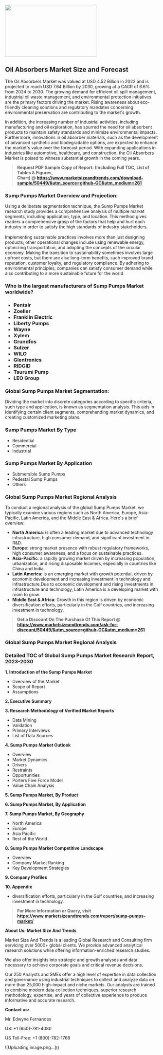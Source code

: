 <p><img class="alignnone size-medium wp-image-20088" src="https://ffe5etoiles.com/wp-content/uploads/2024/12/MST1-300x171.png" alt="" width="300" height="171" /></p><h2>Oil Absorbers Market Size and Forecast</h2><p>The Oil Absorbers Market was valued at USD 4.52 Billion in 2022 and is projected to reach USD 7.64 Billion by 2030, growing at a CAGR of 6.6% from 2024 to 2030. The growing demand for efficient oil spill management, industrial oil waste management, and environmental protection initiatives are the primary factors driving the market. Rising awareness about eco-friendly cleaning solutions and regulatory mandates concerning environmental preservation are contributing to the market's growth.</p><p>In addition, the increasing number of industrial activities, including manufacturing and oil exploration, has spurred the need for oil absorbent products to maintain safety standards and minimize environmental impacts. Furthermore, innovations in oil absorber materials, such as the development of advanced synthetic and biodegradable options, are expected to enhance the market's value over the forecast period. With expanding applications in industries like automotive, healthcare, and construction, the Oil Absorbers Market is poised to witness substantial growth in the coming years.</p></p><blockquote id="" class=""><strong>Request PDF Sample Copy of Report: (Including Full TOC, List of Tables &amp; Figures, Chart)&nbsp;@&nbsp;<strong><a href="https://www.marketsizeandtrends.com/download-sample/50449/&utm_source=github-GC&utm_medium=261" target="_blank">https://www.marketsizeandtrends.com/download-sample/50449/&utm_source=github-GC&utm_medium=261</a></strong></strong></blockquote><h3 id="" class="">Sump Pumps Market&nbsp;Overview and Projection:</h3><p id="" class="">Using a deliberate segmentation technique, the Sump Pumps Market research study provides a comprehensive analysis of multiple market segments, including application, type, and location. This method gives readers a comprehensive grasp of the factors that help and hurt each industry in order to satisfy the high standards of industry stakeholders. <br /> <br />Implementing sustainable practices involves more than just designing products; other operational changes include using renewable energy, optimizing transportation, and adopting the concepts of the circular economy. Making the transition to sustainability sometimes involves large upfront costs, but there are also long-term benefits, such improved brand reputation, customer loyalty, and regulatory compliance. By adhering to environmental principles, companies can satisfy consumer demand while also contributing to a more sustainable future for the world.</p><h3 id="" class="">Who is the largest manufacturers of&nbsp;Sump Pumps Market worldwide?</h3><h3 class=""><p><ul><li>Pentair </li><li> Zoeller </li><li> Franklin Electric </li><li> Liberty Pumps </li><li> Wayne </li><li> Xylem </li><li> Grundfos </li><li> Sulzer </li><li> WILO </li><li> Glentronics </li><li> RIDGID </li><li> Tsurumi Pump </li><li> LEO Group</li></ul></p></h3><h3 id="" class="">Global&nbsp;Sump Pumps Market Segmentation:</h3><p id="" class="">Dividing the market into discrete categories according to specific criteria, such type and application, is known as segmentation analysis. This aids in identifying certain client segments, comprehending market dynamics, and creating customized marketing plans.</p><h3 id="" class="">Sump Pumps Market&nbsp;By Type</h3><p><p><ul><li>Residential</li><li> Commercial</li><li> Industrial</p></li></ul></p></p><h3 id="" class="">Sump Pumps Market&nbsp;By Application</h3><p class=""><p><ul><li>Submersible Sump Pumps</li><li> Pedestal Sump Pumps</li><li> Others</li></ul></p></p><h3 id="" class="">Global Sump Pumps Market Regional Analysis</h3><p id="" class="">To conduct a regional analysis of the global Sump Pumps Market, we typically examine various regions such as North America, Europe, Asia-Pacific, Latin America, and the Middle East &amp; Africa. Here's a brief overview:</p><ul><li><strong>North America</strong>: is often a leading market due to advanced technology infrastructure, high consumer demand, and significant investment in R&amp;D.</li><li><strong>Europe</strong>: strong market presence with robust regulatory frameworks, high consumer awareness, and a focus on sustainable practices.</li><li><strong>Asia-Pacific</strong>: a rapidly growing market driven by increasing population, urbanization, and rising disposable incomes, especially in countries like China and India.</li><li><strong>Latin America</strong>: is an emerging market with growth potential, driven by economic development and increasing investment in technology and infrastructure.Due to economic development and rising investments in infrastructure and technology, Latin America is a developing market with room to grow.</li><li><strong>Middle East &amp; Africa</strong>: Growth in this region is driven by economic diversification efforts, particularly in the Gulf countries, and increasing investment in technology.</li></ul><blockquote id="" class=""><strong>Get a Discount On The Purchase Of This Report @ <strong><a href="https://www.marketsizeandtrends.com/ask-for-discount/50449/&utm_source=github-GC&utm_medium=261" target="_blank">https://www.marketsizeandtrends.com/ask-for-discount/50449/&utm_source=github-GC&utm_medium=261</a></strong></strong></blockquote><h3 id="" class="">Global Sump Pumps Market Regional Analysis</h3><h3 id="" class="">Detailed TOC of Global Sump Pumps Market Research Report, 2023-2030</h3><p id="" class=""><strong>1. Introduction of the Sump Pumps Market</strong></p><ul><li>Overview of the Market</li><li>Scope of Report</li><li>Assumptions</li></ul><p id="" class=""><strong>2. Executive Summary</strong></p><p id="" class=""><strong>3. Research Methodology of Verified Market Reports</strong></p><ul><li>Data Mining</li><li>Validation</li><li>Primary Interviews</li><li>List of Data Sources</li></ul><p id="" class=""><strong>4. Sump Pumps Market Outlook</strong></p><ul><li>Overview</li><li>Market Dynamics</li><li>Drivers</li><li>Restraints</li><li>Opportunities</li><li>Porters Five Force Model</li><li>Value Chain Analysis</li></ul><p id="" class=""><strong>5. Sump Pumps Market, By Product</strong></p><p id="" class=""><strong>6. Sump Pumps Market, By Application</strong></p><p id="" class=""><strong>7. Sump Pumps Market, By Geography</strong></p><ul><li>North America</li><li>Europe</li><li>Asia Pacific</li><li>Rest of the World</li></ul><p id="" class=""><strong>8. Sump Pumps Market Competitive Landscape</strong></p><ul><li>Overview</li><li>Company Market Ranking</li><li>Key Development Strategies</li></ul><p id="" class=""><strong>9. Company Profiles</strong></p><p id="" class=""><strong>10. Appendix</strong></p><ul><li>diversification efforts, particularly in the Gulf countries, and increasing investment in technology.</li></ul><blockquote id="" class=""><strong>For More Information or Query, visit <strong><strong><a href="https://www.marketsizeandtrends.com/report/sump-pumps-market/" target="_blank">https://www.marketsizeandtrends.com/report/sump-pumps-market/</a></strong></strong></strong></blockquote><p id="" class=""><strong>About Us: Market Size And Trends</strong></p><p id="" class="">Market Size And Trends is a leading Global Research and Consulting firm servicing over 5000+ global clients. We provide advanced analytical research solutions while offering information-enriched research studies.</p><p id="" class="">We also offer insights into strategic and growth analyses and data necessary to achieve corporate goals and critical revenue decisions.</p><p id="" class="">Our 250 Analysts and SMEs offer a high level of expertise in data collection and governance using industrial techniques to collect and analyze data on more than 25,000 high-impact and niche markets. Our analysts are trained to combine modern data collection techniques, superior research methodology, expertise, and years of collective experience to produce informative and accurate research.</p><p id="" class=""><strong>Contact us:</strong></p><p id="" class="">Mr. Edwyne Fernandes</p><p id="" class="">US: +1 (650)-781-4080</p><p id="" class="">US Toll-Free: +1 (800)-782-1768</p>
![Uploading image.png…]()
